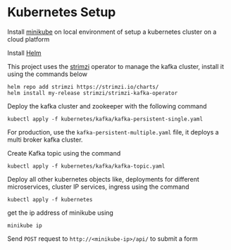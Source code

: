# Kubernetes Setup

Install [minikube](https://v1-18.docs.kubernetes.io/docs/tasks/tools/install-minikube/) on local environment of setup a kubernetes cluster on a cloud platform

Install [Helm](https://helm.sh/docs/intro/install/)

This project uses the [strimzi](https://strimzi.io/) operator to manage the kafka cluster, install it using the commands below

    helm repo add strimzi https://strimzi.io/charts/
    helm install my-release strimzi/strimzi-kafka-operator

Deploy the kafka cluster and zookeeper with the following command

    kubectl apply -f kubernetes/kafka/kafka-persistent-single.yaml

For production, use the `kafka-persistent-multiple.yaml` file, it deploys a multi broker kafka cluster.

Create Kafka topic using the command

    kubectl apply -f kubernetes/kafka/kafka-topic.yaml

Deploy all other kubernetes objects like, deployments for different microservices, cluster IP services, ingress using the command

    kubectl apply -f kubernetes

get the ip address of minikube using

    minikube ip

Send `POST` request to `http://<minikube-ip>/api/` to submit a form
